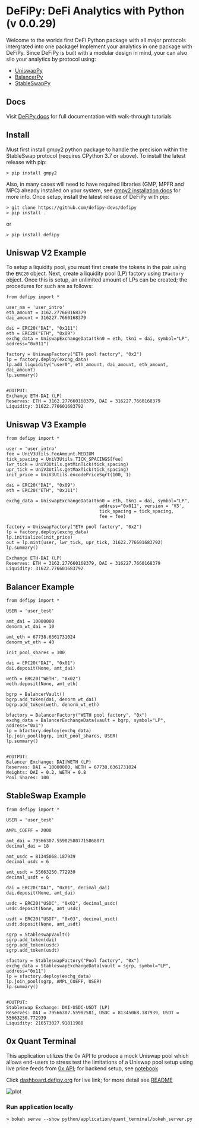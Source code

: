 # DeFiPy: DeFi Analytics with Python (v 0.0.29)

Welcome to the worlds first DeFi Python package with all major protocols intergrated into one package! Implement your analytics in one package with DeFiPy. Since DeFiPy is built with a modular design in mind, your can also silo your analytics by protocol 
using:
* [UniswapPy](https://github.com/defipy-devs/uniswappy)
* [BalancerPy](https://github.com/defipy-devs/balancerpy)
* [StableSwapPy](https://github.com/defipy-devs/stableswappy)

## Docs
Visit [DeFiPy docs](https://defipy.org) for full documentation with walk-through tutorials

## Install
Must first install gmpy2 python package to handle the precision within the StableSwap protocol (requires CPython 3.7 or above). To install the latest release with pip:
```
> pip install gmpy2
```
Also, in many cases will need to have required libraries (GMP, MPFR and MPC) already installed on your system, see [gmpy2 installation docs](https://gmpy2.readthedocs.io/en/latest/install.html) for more info. Once setup, install the latest release of DeFiPy with pip:
```
> git clone https://github.com/defipy-devs/defipy
> pip install .
```
or
```
> pip install defipy
```

Uniswap V2 Example
--------------------------

To setup a liquidity pool, you must first create the tokens in the pair using the `ERC20` object. Next, create a liquidity pool (LP) factory using `IFactory` object. Once this is setup, an unlimited amount of LPs can be created; the procedures for such are as follows:


    from defipy import *

    user_nm = 'user_intro'
    eth_amount = 3162.277660168379
    dai_amount = 316227.7660168379
    
    dai = ERC20("DAI", "0x111")
    eth = ERC20("ETH", "0x09")
    exchg_data = UniswapExchangeData(tkn0 = eth, tkn1 = dai, symbol="LP", 
    address="0x011")
    
    factory = UniswapFactory("ETH pool factory", "0x2")
    lp = factory.deploy(exchg_data)
    lp.add_liquidity("user0", eth_amount, dai_amount, eth_amount, dai_amount)
    lp.summary()
    

    #OUTPUT:
    Exchange ETH-DAI (LP) 
    Reserves: ETH = 3162.277660168379, DAI = 316227.7660168379 
    Liquidity: 31622.776601683792 

Uniswap V3 Example
--------------------------

    from defipy import *

    user = 'user_intro'
    fee = UniV3Utils.FeeAmount.MEDIUM
    tick_spacing = UniV3Utils.TICK_SPACINGS[fee]
    lwr_tick = UniV3Utils.getMinTick(tick_spacing)
    upr_tick = UniV3Utils.getMaxTick(tick_spacing)
    init_price = UniV3Utils.encodePriceSqrt(100, 1)
    
    dai = ERC20("DAI", "0x09")
    eth = ERC20("ETH", "0x111")
    
    exchg_data = UniswapExchangeData(tkn0 = eth, tkn1 = dai, symbol="LP", 
                                       address="0x011", version = 'V3', 
                                       tick_spacing = tick_spacing, 
                                       fee = fee)
    
    factory = UniswapFactory("ETH pool factory", "0x2")
    lp = factory.deploy(exchg_data)
    lp.initialize(init_price)
    out = lp.mint(user, lwr_tick, upr_tick, 31622.776601683792)
    lp.summary() 

    Exchange ETH-DAI (LP) 
    Reserves: ETH = 3162.277660168379, DAI = 316227.7660168379 
    Liquidity: 31622.776601683792    
    
Balancer Example
--------------------------   

    from defipy import *
    
    USER = 'user_test'

    amt_dai = 10000000
    denorm_wt_dai = 10

    amt_eth = 67738.6361731024
    denorm_wt_eth = 40

    init_pool_shares = 100    

    dai = ERC20("DAI", "0x01")
    dai.deposit(None, amt_dai)

    weth = ERC20("WETH", "0x02")
    weth.deposit(None, amt_eth)

    bgrp = BalancerVault()
    bgrp.add_token(dai, denorm_wt_dai)
    bgrp.add_token(weth, denorm_wt_eth)

    bfactory = BalancerFactory("WETH pool factory", "0x")
    exchg_data = BalancerExchangeData(vault = bgrp, symbol="LP", address="0x1")
    lp = bfactory.deploy(exchg_data)
    lp.join_pool(bgrp, init_pool_shares, USER)
    lp.summary()


    #OUTPUT:
    Balancer Exchange: DAI|WETH (LP)
    Reserves: DAI = 10000000, WETH = 67738.6361731024
    Weights: DAI = 0.2, WETH = 0.8
    Pool Shares: 100 
    
StableSwap Example
--------------------------   

    from defipy import *
    
    USER = 'user_test'

    AMPL_COEFF = 2000 

    amt_dai = 79566307.559825807715868071
    decimal_dai = 18

    amt_usdc = 81345068.187939
    decimal_usdc = 6

    amt_usdt = 55663250.772939
    decimal_usdt = 6
    
    dai = ERC20("DAI", "0x01", decimal_dai)
    dai.deposit(None, amt_dai)

    usdc = ERC20("USDC", "0x02", decimal_usdc)
    usdc.deposit(None, amt_usdc)

    usdt = ERC20("USDT", "0x03", decimal_usdt)
    usdt.deposit(None, amt_usdt)    
    
    sgrp = StableswapVault()
    sgrp.add_token(dai)
    sgrp.add_token(usdc)
    sgrp.add_token(usdt)    

    sfactory = StableswapFactory("Pool factory", "0x")
    exchg_data = StableswapExchangeData(vault = sgrp, symbol="LP", address="0x11")
    lp = sfactory.deploy(exchg_data)
    lp.join_pool(sgrp, AMPL_COEFF, USER)
    lp.summary()


    #OUTPUT:
    Stableswap Exchange: DAI-USDC-USDT (LP)
    Reserves: DAI = 79566307.55982581, USDC = 81345068.187939, USDT = 55663250.772939
    Liquidity: 216573027.91811988  

## 0x Quant Terminal

This application utilizes the 0x API to produce a mock Uniswap pool which allows end-users to stress test
the limitations of a Uniswap pool setup using live price feeds from [0x API](https://0x.org); for backend setup, see 
[notebook](https://github.com/defipy-devs/defipy/blob/main/notebooks/quant_terminal.ipynb) 

Click [dashboard.defipy.org](https://dashboard.defipy.org/) for live link; for more detail see 
[README](https://github.com/defipy-devs/defipy/tree/main/python/application/quant_terminal#readme) 

![plot](./doc/quant_terminal/screenshot.png)

### Run application locally  

```
> bokeh serve --show python/application/quant_terminal/bokeh_server.py
```    

